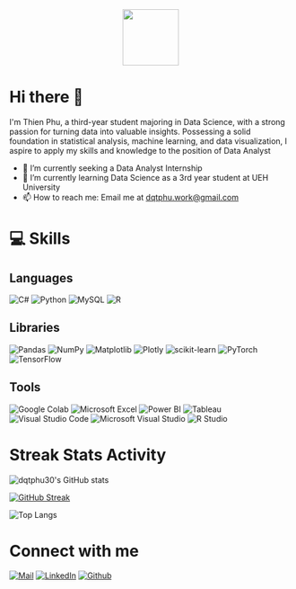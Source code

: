 <div id="header" align="center">
  <img src="https://media.giphy.com/media/M9gbBd9nbDrOTu1Mqx/giphy.gif" width="100"/>
</div>

# Hi there 👋
<div align="left">
  
I'm Thien Phu, a third-year student majoring in Data Science, with a strong passion for turning data into valuable insights. Possessing a solid foundation in statistical analysis, machine learning, and data visualization, I aspire to apply my skills and knowledge to the position of Data Analyst

- 🔭 I’m currently seeking a Data Analyst Internship
- 🌱 I’m currently learning Data Science as a 3rd year student at UEH University
- 📫 How to reach me: Email me at dqtphu.work@gmail.com

 </div>


# 💻 Skills
## Languages
![C#](https://img.shields.io/badge/c%23-239120?style=for-the-badge&logo=csharp&logoColor=white)
![Python](https://img.shields.io/badge/python-3776AB?style=for-the-badge&logo=python&logoColor=white) 
![MySQL](https://img.shields.io/badge/mysql-005C84?style=for-the-badge&logo=mysql&logoColor=white) 
![R](https://img.shields.io/badge/R-276DC3?style=for-the-badge&logo=r&logoColor=white)

## Libraries
![Pandas](https://img.shields.io/badge/pandas-%23150458.svg?style=for-the-badge&logo=pandas&logoColor=white) 
![NumPy](https://img.shields.io/badge/numpy-%23013243.svg?style=for-the-badge&logo=numpy&logoColor=white)
![Matplotlib](https://img.shields.io/badge/Matplotlib-%23ffffff.svg?style=for-the-badge&logo=matplotlib&logoColor=black)
![Plotly](https://img.shields.io/badge/Plotly-%233F4F75.svg?style=for-the-badge&logo=plotly&logoColor=white)
![scikit-learn](https://img.shields.io/badge/scikit--learn-%23F7931E.svg?style=for-the-badge&logo=scikit-learn&logoColor=white) 
![PyTorch](https://img.shields.io/badge/PyTorch-%23EE4C2C.svg?style=for-the-badge&logo=PyTorch&logoColor=white)
![TensorFlow](https://img.shields.io/badge/TensorFlow-%23FF6F00.svg?style=for-the-badge&logo=TensorFlow&logoColor=white)

## Tools
![Google Colab](https://img.shields.io/badge/Colab-F9AB00?style=for-the-badge&logo=googlecolab&color=525252)
![Microsoft Excel](https://img.shields.io/badge/Microsoft_Excel-217346?style=for-the-badge&logo=microsoft-excel&logoColor=white)
![Power BI](https://img.shields.io/badge/POWER%20BI-blak?style=for-the-badge&logo=powerbi&logoColor=black&color=%23F7D95B)
![Tableau](https://img.shields.io/badge/Tableau-E97627?style=for-the-badge&logo=Tableau&logoColor=white)
![Visual Studio Code](https://img.shields.io/badge/Visual_Studio_Code-0078D4?style=for-the-badge&logo=visual%20studio%20code&logoColor=white)
![Microsoft Visual Studio](https://img.shields.io/badge/Visual_Studio-5C2D91?style=for-the-badge&logo=visual%20studio&logoColor=white)
![R Studio](https://img.shields.io/badge/RStudio-75AADB?style=for-the-badge&logo=r&logoColor=white)


# Streak Stats Activity
![dqtphu30's GitHub stats](https://github-readme-stats.vercel.app/api?username=dqtphu30&show_icons=true)

[![GitHub Streak](https://github-readme-streak-stats.herokuapp.com?user=dqtphu30&border_radius=5&date_format=M%20j%5B%2C%20Y%5D)](https://git.io/streak-stats)

![Top Langs](https://github-readme-stats.vercel.app/api/top-langs/?username=dqtphu30&layout=compact)

# Connect with me
[![Mail](https://img.shields.io/badge/Gmail-D14836?style=for-the-badge&logo=gmail&logoColor=white)](dqtphu.work@gmail.com)
[![LinkedIn](https://img.shields.io/badge/LinkedIn-0077B5?style=for-the-badge&logo=linkedin&logoColor=white)](https://www.linkedin.com/in/ph%C3%BA-%C4%91%E1%BB%97-quang-thi%C3%AAn-a17204312/)
[![Github](https://img.shields.io/badge/GitHub-100000?style=for-the-badge&logo=github&logoColor=white)](https://github.com/dqtphu30)
